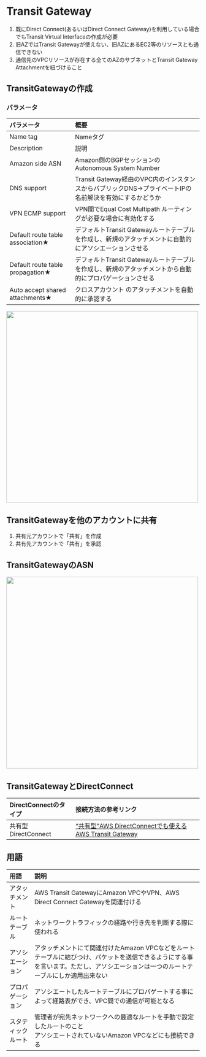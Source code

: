 # Transit Gateway
1. 既にDirect Connect(あるいはDirect Connect Gateway)を利用している場合でもTransit Virtual Interfaceの作成が必要
1. 旧AZではTransit Gatewayが使えない、旧AZにあるEC2等のリソースとも通信できない
1. 通信先のVPCリソースが存在する全てのAZのサブネットとTransit Gateway Attachmentを紐づけること

## TransitGatewayの作成
### パラメータ
| パラメータ | 概要 |
| :- | :- |
| Name tag | 	Nameタグ |
| Description | 	説明 |
| Amazon side ASN | 	Amazon側のBGPセッションのAutonomous System Number |
| DNS support | 	Transit Gateway経由のVPC内のインスタンスからパブリックDNS→プライベートIPの名前解決を有効にするかどうか |
| VPN ECMP support | 	VPN間でEqual Cost Multipath ルーティングが必要な場合に有効化する |
| Default route table association★ | 	デフォルトTransit Gatewayルートテーブルを作成し、新規のアタッチメントに自動的にアソシエーションさせる |
| Default route table propagation★ | 	デフォルトTransit Gatewayルートテーブルを作成し、新規のアタッチメントから自動的にプロパゲーションさせる |
| Auto accept shared attachments★ | 	クロスアカウント のアタッチメントを自動的に承認する |

<img src=https://user-images.githubusercontent.com/45380191/147326495-0f17acea-ac24-472b-b9cc-aee208046c8d.png width=500>



## TransitGatewayを他のアカウントに共有
1. 共有元アカウントで「共有」を作成
1. 共有先アカウントで「共有」を承認


## TransitGatewayのASN
<img src=https://user-images.githubusercontent.com/45380191/147325673-4c3cd0d1-3df0-425c-83ac-d182bb3e32f4.png width=500>

## TransitGatewayとDirectConnect
| DirectConnectのタイプ | 接続方法の参考リンク |
| :- | :- |
| 共有型DirectConnect　| [“共有型”AWS DirectConnectでも使えるAWS Transit Gateway](https://aws.amazon.com/jp/blogs/news/aws-transit-gateway-with-shared-directconnect/) |

## 用語
| 用語 | 説明 |
| :- | :- |
| アタッチメント | AWS Transit GatewayにAmazon VPCやVPN、AWS Direct Connect Gatewayを関連付ける |
| ルートテーブル | ネットワークトラフィックの経路や行き先を判断する際に使われる |
| アソシエーション | アタッチメントにて関連付けたAmazon VPCなどをルートテーブルに結びつけ、パケットを送信できるようにする事を言います。ただし、アソシエーションは一つのルートテーブルにしか適用出来ない |
| プロパゲーション | アソシエートしたルートテーブルにプロパゲートする事によって経路表ができ、VPC間での通信が可能となる |
| スタティックルート | 管理者が宛先ネットワークへの最適なルートを手動で設定したルートのこと<br>アソシエートされていないAmazon VPCなどにも接続できる |

